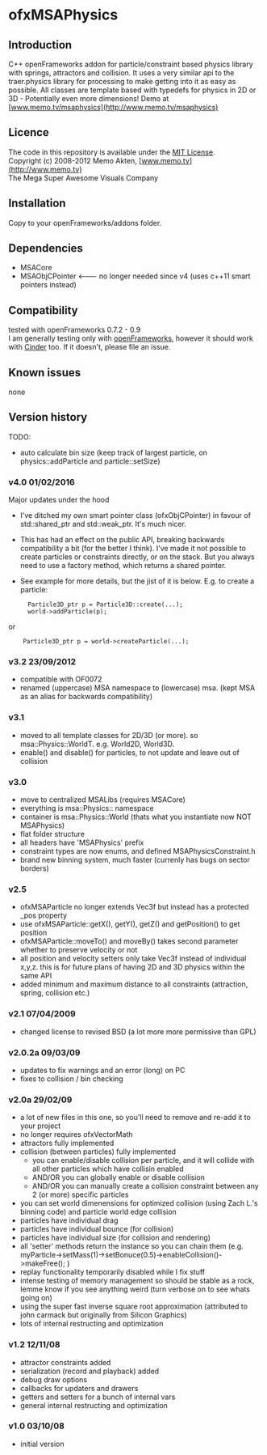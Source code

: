 ofxMSAPhysics
=====================================

Introduction
------------
C++ openFrameworks addon for particle/constraint based physics library with springs, attractors and collision. It uses a very similar api to the traer.physics library for processing to make getting into it as easy as possible. All classes are template based with typedefs for physics in 2D or 3D - Potentially even more dimensions! Demo at [www.memo.tv/msaphysics](http://www.memo.tv/msaphysics)

Licence
-------
The code in this repository is available under the [MIT License](https://secure.wikimedia.org/wikipedia/en/wiki/Mit_license).  
Copyright (c) 2008-2012 Memo Akten, [www.memo.tv](http://www.memo.tv)  
The Mega Super Awesome Visuals Company


Installation
------------
Copy to your openFrameworks/addons folder.

Dependencies
------------
- MSACore
- MSAObjCPointer <--- no longer needed since v4 (uses c++11 smart pointers instead)


Compatibility
------------
tested with openFrameworks 0.7.2 - 0.9  
I am generally testing only with [openFrameworks](www.openframeworks.cc), however it should work with [Cinder](www.libcinder.org) too. If it doesn't, please file an issue.

Known issues
------------
none

Version history
------------
TODO: 
- auto calculate bin size (keep track of largest particle, on physics::addParticle and particle::setSize)


### v4.0 01/02/2016
Major updates under the hood

* I've ditched my own smart pointer class (ofxObjCPointer) in favour of std::shared_ptr and std::weak_ptr. It's much nicer.
* This has had an effect on the public API, breaking backwards compatibility a bit (for the better I think). I've made it not possible to create particles or constraints directly, or on the stack. But you always need to use a factory method, which returns a shared pointer.
* See example for more details, but the jist of it is below. E.g. to create a particle:

		Particle3D_ptr p = Particle3D::create(...);
		world->addParticle(p);

or

		Particle3D_ptr p = world->createParticle(...);

### v3.2    23/09/2012
- compatible with OF0072
- renamed (uppercase) MSA namespace to (lowercase) msa. (kept MSA as an alias for backwards compatibility)

### v3.1
- moved to all template classes for 2D/3D (or more). so msa::Physics::WorldT<T>. e.g. World2D, World3D.
- enable() and disable() for particles, to not update and leave out of collision

### v3.0
- move to centralized MSALibs (requires MSACore)
- everything is msa::Physics:: namespace
- container is msa::Physics::World (thats what you instantiate now NOT MSAPhysics)
- flat folder structure
- all headers have 'MSAPhysics' prefix
- constraint types are now enums, and defined MSAPhysicsConstraint.h
- brand new binning system, much faster (currenly has bugs on sector borders)

### v2.5
- ofxMSAParticle no longer extends Vec3f but instead has a protected _pos property
- use ofxMSAParticle::getX(), getY(), getZ() and getPosition() to get position
- ofxMSAParticle::moveTo() and moveBy() takes second parameter whether to preserve velocity or not
- all position and velocity setters only take Vec3f instead of individual x,y,z. this is for future plans of having 2D and 3D physics within the same API
- added minimum and maximum distance to all constraints (attraction, spring, collision etc.)

### v2.1	07/04/2009
- changed license to revised BSD (a lot more more permissive than GPL)

### v2.0.2a 09/03/09
- updates to fix warnings and an error (long) on PC
- fixes to collision / bin checking

### v2.0a	29/02/09
- a lot of new files in this one, so you'll need to remove and re-add it to your project
- no longer requires ofxVectorMath
- attractors fully implemented
- collision (between particles) fully implemented
   - you can enable/disable collision per particle, and it will collide with all other particles which have collisin enabled
   - AND/OR you can globally enable or disable collision
   - AND/OR you can manually create a collision constraint between any 2 (or more) specific particles
- you can set world dimenensions for optimized collision (using Zach L.'s binning code) and particle world edge collision
- particles have individual drag
- particles have individual bounce (for collision)
- particles have individual size (for collision and rendering)
- all 'setter' methods return the instance so you can chain them (e.g. myParticle->setMass(1)->setBonuce(0.5)->enableCollision()->makeFree(); )
- replay functionality temporarily disabled while I fix stuff
- intense testing of memory management so should be stable as a rock, lemme know if you see anything weird (turn verbose on to see whats going on)
- using the super fast inverse square root approximation (attributed to john carmack but originally from Silicon Graphics)
- lots of internal restructing and optimization

### v1.2	12/11/08
- attractor constraints added
- serialization (record and playback) added
- debug draw options
- callbacks for updaters and drawers
- getters and setters for a bunch of internal vars
- general internal restructing and optimization

### v1.0	03/10/08
- initial version


